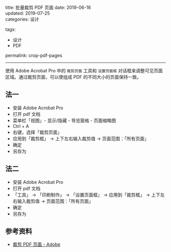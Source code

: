 title: 批量裁剪 PDF 页面
date: 2019-06-16   
updated: 2019-07-25  
categories: 设计  

tags: 
- 设计
- PDF

permalink: crop-pdf-pages

---

使用 Adobe Acrobat Pro 中的 `裁剪页面` 工具和 `设置页面框` 对话框来调整可见页面区域。通过裁剪页面，可以使组成 PDF 的不同大小的页面保持一致。


<!-- more -->


## 法一

- 安装 Adobe Acrobat Pro
- 打开 pdf 文档
- 菜单栏「视图」- 显示/隐藏 - 导览窗格 - 页面缩略图
- Ctrl + A
- 右键，选择「裁剪页面」
- 应用到「裁剪框」 -> 上下左右输入裁剪值 -> 页面范围：「所有页面」
- 确定
- 另存为


## 法二

- 安装 Adobe Acrobat Pro
- 打开 pdf 文档
- 「工具」 -> 「印刷制作」 -> 「设置页面框」 -> 应用到「裁剪框」 -> 上下左右输入裁剪值 -> 页面范围：「所有页面」
- 确定
- 另存为


## 参考资料

- [裁剪 PDF 页面 - Adobe](https://helpx.adobe.com/cn/acrobat/using/crop-pdf-pages.html)

